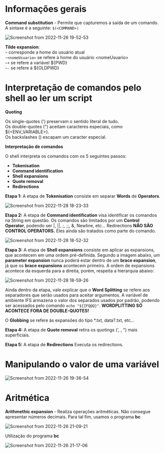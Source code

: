 # Informações gerais

**Command substitution** - Permite que capturemos a saída de um comando. A sintaxe é a seguinte: `$(<COMMAND>)`

![Screenshot from 2022-11-26 19-52-53](https://user-images.githubusercontent.com/80921933/204111735-350f4dae-5e52-4ce0-b4d7-59d6df1fc96e.png)


**Tilde expansion**: <br>
`~` corresponde a home do usuário atual <br>
`~<nomeUsuario>` se refere à home do usuário \<nomeUsuario> <br>
`~+` se refere a variável ${PWD} <br>
`~-` se refere à ${OLDPWD} <br>

# Interpretação de comandos pelo shell ao ler um script

**Quoting** 

Os single-quotes (') preservam o sentido literal de tudo. <br>
Os double-quotes (") aceitam caracteres especiais, como ${<ENV_VARIABLE>}. <br>
Os backslashes (\) escapam um caracter especial. <br>

**Interpretação de comandos**

O shell interpreta os comandos com os 5 seguintes passos:

- **Tokenisation**
- **Command identification**
- **Shell expansions**
- **Quote removal**
- **Redirections**

**Etapa 1:** A etapa de **Tokenisation** consiste em separar **Words** de **Operators**.

![Screenshot from 2022-11-28 18-23-33](https://user-images.githubusercontent.com/80921933/204384005-27864c1e-f418-4bb7-9e49-0fd30e9edac6.png)

**Etapa 2:** A etapa de **Command identification** visa identificar os comandos na String em questão. Os comandos são limitados por um **Control Operator**, podendo ser |, ||, ;, ;;, &, Newline, etc... Redirections **NÃO SÃO CONTROL OPERATORS.** Eles ainda são tratados como parte do comando.

![Screenshot from 2022-11-28 18-52-32](https://user-images.githubusercontent.com/80921933/204389187-7c146da6-72c2-4991-9d0c-f01d84243f59.png)

**Etapa 3:** A etapa de **Shell expansions** consiste em aplicar as expansions, que acontecem em uma ordem pré-definida. Segundo a imagem abaixo, um **parameter expansion** nunca poderá estar dentro de um **brace expansion**, já que os **brace expansions** acontecem primeiro. A ordem de expansions acontece da esquerda para a direita, porém, respeita a hierarquia abaixo:

![Screenshot from 2022-11-28 18-59-26](https://user-images.githubusercontent.com/80921933/204389884-58c38f7b-7688-417a-aabc-7b379dfa25f4.png)

Ainda dentro da etapa, vale explicar que o **Word Splitting** se refere aos separadores que serão usados para aceitar argumentos. A variável de ambiente IFS armazena o valor dos separados usados por padrão, podendo ser acessados pelo comando `echo "${IFQ@Q}"`. **WORDPLITTING SÓ ACONTECE FORA DE DOUBLE-QUOTES!**

O **Globbing** se refere às expansões do tipo *.txt, data?.txt, etc...

**Etapa 4:** A etapa de **Quote removal** retira os quotings (', \, ") mais superficiais.

**Etapa 5:** A etapa de **Redirections** Executa os redirections.


# Manipulando o valor de uma variável

![Screenshot from 2022-11-26 19-36-54](https://user-images.githubusercontent.com/80921933/204111529-50d2b0f3-4a65-4358-b599-a97883e5493c.png)

# Aritmética

**Arithmethic expansion** - Realiza operações aritméticas. Não consegue apresentar números decimais. Para tal fim, usamos o programa **bc**

![Screenshot from 2022-11-26 21-09-21](https://user-images.githubusercontent.com/80921933/204113603-6dfbcb60-7829-4f7d-b4b7-f4eb22d5890f.png)

Utilização do programa **bc**

![Screenshot from 2022-11-26 21-17-06](https://user-images.githubusercontent.com/80921933/204113758-ae6a1991-7914-4dbe-ba4d-bef53f9b8c20.png)

